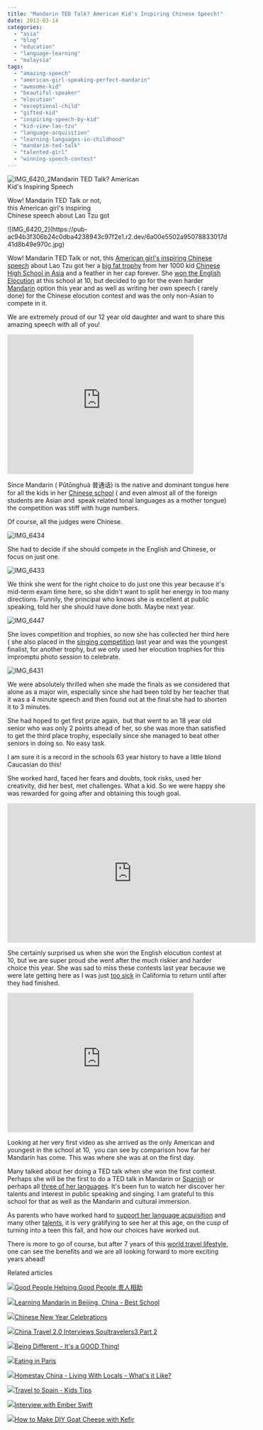 ```yaml
---
title: "Mandarin TED Talk? American Kid's Inspiring Chinese Speech!"
date: 2013-03-14
categories: 
  - "asia"
  - "blog"
  - "education"
  - "language-learning"
  - "malaysia"
tags: 
  - "amazing-speech"
  - "american-girl-speaking-perfect-mandarin"
  - "awesome-kid"
  - "beautiful-speaker"
  - "elocution"
  - "exceptional-child"
  - "gifted-kid"
  - "inspiring-speech-by-kid"
  - "kid-view-lao-tzu"
  - "language-acquisition"
  - "learning-languages-in-childhood"
  - "mandarin-ted-talk"
  - "talented-girl"
  - "winning-speech-contest"
---
```


![IMG_6420_2](https://pub-ac94b3f306b24c0dba4238943c97f2e1.r2.dev/6a00e5502a95078833017ee94c7cd7970d.jpg)Mandarin TED Talk? American  
Kid's Inspiring Speech  
  
Wow! Mandarin TED Talk or not,  
this American girl's inspiring  
Chinese speech about Lao Tzu got

<!--more--> ![IMG_6420_2](https://pub-ac94b3f306b24c0dba4238943c97f2e1.r2.dev/6a00e5502a95078833017d41d8b49e970c.jpg)  
  
  
Wow! Mandarin TED Talk or not, this [American girl's inspiring Chinese speech](http://soultravelers3new.local/2011/01/only-american-girl-in-an-all-mandarin-school-chinese-immersion-in-language-culture-through-school.html "Beautiful American girl in Chinese school") about Lao Tzu got her a [big fat trophy](http://soultravelers3new.local/2011/04/chinese-school-trophy-girl-.html "big fat trophy for elocution contest") from her 1000 kid [Chinese High School in Asia](http://soultravelers3new.local/2012/06/why-learn-mandarin-in-tropical-asia-penang.html "Chinese high school in Asia") and a feather in her cap forever. She [won the English Elocution](http://soultravelers3new.local/2011/04/earth-day-song-solo-and-1st-place.html "beautiful girl won english elocution contest speech") at this school at 10, but decided to go for the even harder [Mandarin](http://soultravelers3new.local/2012/02/mandarin-chinese-learning-at-home-and-abroad.html "learning Mandarin at home and abroad") option this year and as well as writing her own speech ( rarely done) for the Chinese elocution contest and was the only non-Asian to compete in it.   
  
We are extremely proud of our 12 year old daughter and want to share this amazing speech with all of you!  
  

<iframe src="http://www.youtube.com/embed/OOUsbPWb7eM?rel=0" frameborder="0" height="315" width="420"></iframe>

  
  
Since Mandarin ( Pǔtōnghuà 普通话) is the native and dominant tongue here for all the kids in her [Chinese school](http://soultravelers3new.local/2012/07/chinese-school-in-asia-11-year-old-american-doing-physics-in-mandarin.html "Chinese school in Asia with American kid") ( and even almost all of the foreign students are Asian and  speak related tonal languages as a mother tongue) the competition was stiff with huge numbers.  
  
Of course, all the judges were Chinese.  
  
  
![IMG_6434](https://pub-ac94b3f306b24c0dba4238943c97f2e1.r2.dev/6a00e5502a95078833017ee94d0c40970d.jpg)  
  
She had to decide if she should compete in the English and Chinese, or focus on just one.  
  
![IMG_6433](https://pub-ac94b3f306b24c0dba4238943c97f2e1.r2.dev/6a00e5502a95078833017ee94d11b5970d.jpg)  
  
  
We think she went for the right choice to do just one this year because it's mid-term exam time here, so she didn't want to split her energy in too many directions. Funnily, the principal who knows she is excellent at public speaking, told her she should have done both. Maybe next year.  
  
![IMG_6447](https://pub-ac94b3f306b24c0dba4238943c97f2e1.r2.dev/6a00e5502a95078833017d41d92d2c970c.jpg)  
  
She loves competition and trophies, so now she has collected her third here ( she also placed in the [singing competition](http://soultravelers3new.local/2012/11/chinese-school-fun.html "singing competition chinese school") last year and was the youngest finalist, for another trophy, but we only used her elocution trophies for this impromptu photo session to celebrate.  
  
  
  
![IMG_6431](https://pub-ac94b3f306b24c0dba4238943c97f2e1.r2.dev/6a00e5502a95078833017c37a9ebcb970b.jpg)  
  
We were absolutely thrilled when she made the finals as we considered that alone as a major win, especially since she had been told by her teacher that it was a 4 minute speech and then found out at the final she had to shorten it to 3 minutes.  
  
She had hoped to get first prize again,  but that went to an 18 year old senior who was only 2 points ahead of her, so she was more than satisfied to get the third place trophy, especially since she managed to beat other seniors in doing so. No easy task.  
  
I am sure it is a record in the schools 63 year history to have a little blond Caucasian do this!  
  
She worked hard, faced her fears and doubts, took risks, used her creativity, did her best, met challenges. What a kid. So we were happy she was rewarded for going after and obtaining this tough goal.  
  

<iframe src="http://www.youtube.com/embed/HW-C2PGehYc?rel=0" frameborder="0" height="315" width="560"></iframe>

  
  
She certainly surprised us when she won the English elocution contest at 10, but we are super proud she went after the much riskier and harder choice this year. She was sad to miss these contests last year because we were late getting here as I was just [too sick](http://soultravelers3new.local/2012/10/traveling-while-sick-or-with-health-medical-challenges.html "traveling when sick") in California to return until after they had finished.  
  
  

<iframe src="http://www.youtube.com/embed/JDe6pgl-qCg?rel=0" frameborder="0" height="315" width="420"></iframe>

  
  
Looking at her very first video as she arrived as the only American and youngest in the school at 10,  you can see by comparison how far her Mandarin has come. This was where she was at on the first day.  
  
Many talked about her doing a TED talk when she won the first contest. Perhaps she will be the first to do a TED talk in Mandarin or [Spanish](http://soultravelers3new.local/2012/05/global-citizens-spanish-and-mandarin-immersion.html "spanish and mandarin immersion") or perhaps all [three of her languages](http://soultravelers3new.local/2012/11/multilingual-learning-reading-in-3-languages.html "multilingual learning"). It's been fun to watch her discover her talents and interest in public speaking and singing. I am grateful to this school for that as well as the Mandarin and cultural immersion.  
  
As parents who have worked hard to [support her language acquisition](http://soultravelers3new.local/2013/01/raising-a-bilingual-child-or-trilingual.html "how to raise a bilingual or trilingual kid") and many other [talents](http://soultravelers3new.local/2012/09/how-to-homeschool-through-travel-with-a-gifted-child-.html "raising a gifted child homeschool and travel"), it is very gratifying to see her at this age, on the cusp of turning into a teen this fall, and how our choices have worked out.  
  
There is more to go of course, but after 7 years of this [world travel lifestyle](http://soultravelers3new.local/2012/12/around-the-world-family-travel.html "world travel lifestyle"), one can see the benefits and we are all looking forward to more exciting years ahead!  
  

Related articles

[![](http://i.zemanta.com/150504293_80_80.jpg)](http://soultravelers3new.local/2013/03/good-people-helping-good-people-%E8%B4%B5%E4%BA%BA%E7%9B%B8%E5%8A%A9.html)[Good People Helping Good People 贵人相助](http://soultravelers3new.local/2013/03/good-people-helping-good-people-%E8%B4%B5%E4%BA%BA%E7%9B%B8%E5%8A%A9.html)

[![](http://i.zemanta.com/141410675_80_80.jpg)](http://soultravelers3new.local/2013/01/learning-mandarin-in-beijing-china-best-school.html)[Learning Mandarin in Beijing, China - Best School](http://soultravelers3new.local/2013/01/learning-mandarin-in-beijing-china-best-school.html)

[![](http://i.zemanta.com/145060020_80_80.jpg)](http://soultravelers3new.local/2013/02/chinese-new-year-celebrations.html)[Chinese New Year Celebrations](http://soultravelers3new.local/2013/02/chinese-new-year-celebrations.html)

[![](http://i.zemanta.com/146409563_80_80.jpg)](http://soultravelers3new.local/2013/02/china-travel-20-interviews-soultravelers3-part-2.html)[China Travel 2.0 Interviews Soultravelers3 Part 2](http://soultravelers3new.local/2013/02/china-travel-20-interviews-soultravelers3-part-2.html)

[![](http://i.zemanta.com/149612895_80_80.jpg)](http://soultravelers3new.local/2013/03/being-different-its-a-good-thing.html)[Being Different - It's a GOOD Thing!](http://soultravelers3new.local/2013/03/being-different-its-a-good-thing.html)

[![](http://i.zemanta.com/147811338_80_80.jpg)](http://soultravelers3new.local/2013/02/eating-in-paris.html)[Eating in Paris](http://soultravelers3new.local/2013/02/eating-in-paris.html)

[![](http://i.zemanta.com/140387542_80_80.jpg)](http://soultravelers3new.local/2013/01/homestay-china-living-with-locals-whats-it-like-.html)[Homestay China - Living With Locals - What's it Like?](http://soultravelers3new.local/2013/01/homestay-china-living-with-locals-whats-it-like-.html)

[![](http://i.zemanta.com/141156810_80_80.jpg)](http://soultravelers3new.local/2013/01/travel-to-spain-kids-tips.html)[Travel to Spain - Kids Tips](http://soultravelers3new.local/2013/01/travel-to-spain-kids-tips.html)

[![](http://i.zemanta.com/138818928_80_80.jpg)](http://soultravelers3new.local/2013/01/interview-with-ember-swift.html)[Interview with Ember Swift](http://soultravelers3new.local/2013/01/interview-with-ember-swift.html)

[![](http://i.zemanta.com/143441271_80_80.jpg)](http://soultravelers3new.local/2013/02/how-to-make-diy-goat-cheese-with-kefir.html)[How to Make DIY Goat Cheese with Kefir](http://soultravelers3new.local/2013/02/how-to-make-diy-goat-cheese-with-kefir.html)

